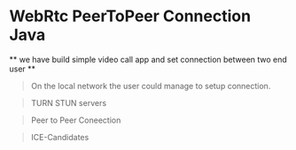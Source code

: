 # WebRtc PeerToPeer Connection Java

 ** we have build simple video call app and set connection between two end user **

> On the local network the user could manage to setup connection. 

> TURN STUN servers

> Peer to Peer Coneection

> ICE-Candidates
> 

